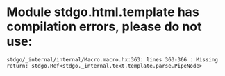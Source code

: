 # Module stdgo.html.template has compilation errors, please do not use:
```
stdgo/_internal/internal/Macro.macro.hx:363: lines 363-366 : Missing return: stdgo.Ref<stdgo._internal.text.template.parse.PipeNode>

```

